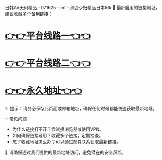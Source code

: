 日韩AV无码精品 - 071625 - mf - 综合少妇精品日本t6k
🌟 最新启用的链接地址，建议收藏多个备用链接：

# [👉👉平台线路一👈👈](https://za52.run)
# [👉👉平台线路二👈👈](https://za53.run)
# [👉👉永久地址👈👈](https://za51.run)

✨ 提示：请务必保存此页面或邮箱地址，确保任何时候都能快速获取最新地址。

💡 常见问题：
- 为什么链接打不开？尝试换浏览器或使用VPN。
- 如何确保链接可用？收藏多个链接，定期检查。
- 忘了收藏地址怎么办？可以通过邮件联系获取最新链接。

🔐 请确保通过我们提供的最新地址访问，避免潜在的安全风险。

